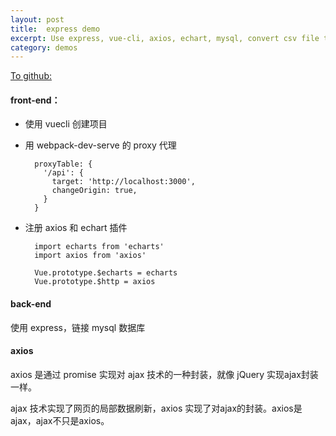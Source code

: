 ```yaml
---
layout: post
title:  express demo
excerpt: Use express, vue-cli, axios, echart, mysql, convert csv file to echart.
category: demos
---
```


[To github: ](https://github.com/mdjzhuhang/front-end/tree/master/page-analisis)

#### front-end：

- 使用 vuecli 创建项目

- 用 webpack-dev-serve 的 proxy 代理

  ```
    proxyTable: {
      '/api': {
        target: 'http://localhost:3000',
        changeOrigin: true,
      }
    }
  ```

- 注册 axios 和 echart 插件

  ```
    import echarts from 'echarts'
    import axios from 'axios'

    Vue.prototype.$echarts = echarts
    Vue.prototype.$http = axios
  ```

#### back-end
使用 express，链接 mysql 数据库


#### axios

axios 是通过 promise 实现对 ajax 技术的一种封装，就像 jQuery 实现ajax封装一样。

ajax 技术实现了网页的局部数据刷新，axios 实现了对ajax的封装。axios是ajax，ajax不只是axios。
